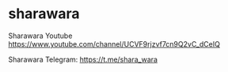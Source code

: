 # sharawara
Sharawara Youtube https://www.youtube.com/channel/UCVF9rjzvf7cn9Q2vC_dCeIQ

Sharawara Telegram: https://t.me/shara_wara
